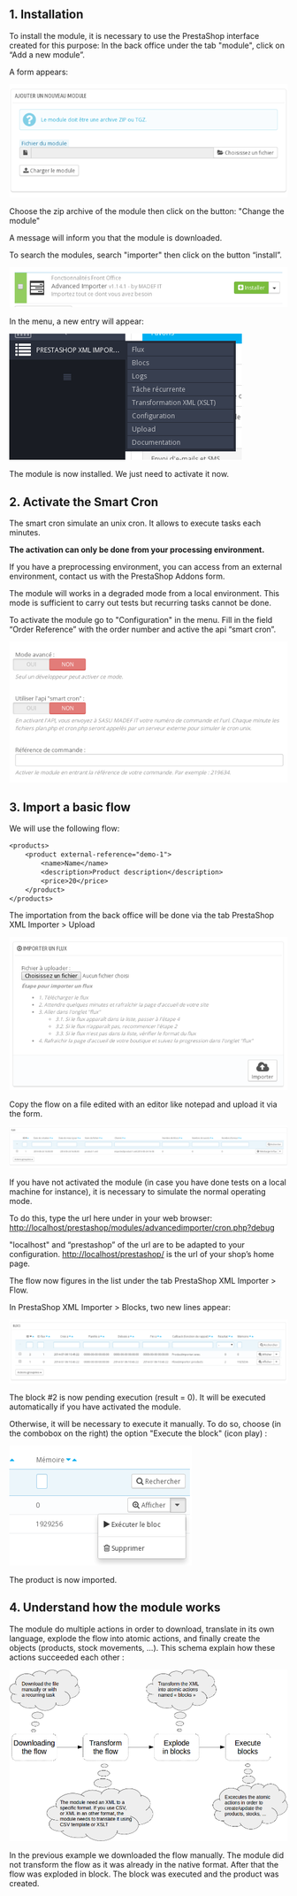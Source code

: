## 1. Installation

To install the module, it is necessary to use the PrestaShop interface created for this purpose: In the back office under the tab "module", click on “Add a new module”.

A form appears:


![image alt text](image_0.png)

Choose the zip archive of the module then click on the button: "Change the module"

A message will inform you that the module is downloaded. 

To search the modules, search "importer" then click on the button “install”.

![image alt text](image_1.png)

In the menu, a new entry will appear: 

![image alt text](image_2.png)

The module is now installed. We just need to activate it now.

## 2. Activate the Smart Cron

The smart cron simulate an unix cron. It allows to execute tasks each minutes.

**The activation can only be done from your processing environment.**

If you have a preprocessing  environment, you can access from an external environment, contact us with the PrestaShop Addons form.

The module will works in a degraded mode from a local environment. This mode is sufficient to carry out tests but recurring tasks cannot be done. 

To activate the module go to "Configuration" in the menu. Fill in the field “Order Reference” with the order number and active the api “smart cron”.

![image alt text](image_3.png)

## 3. Import a basic flow

We will use the following flow:

```
<products>
    <product external-reference="demo-1">
        <name>Name</name>
        <description>Product description</description>
        <price>20</price>
    </product>
</products>
```

The importation from the back office will be done via the tab PrestaShop XML Importer > Upload

![image alt text](image_4.png)

Copy the flow on a file edited with an editor like notepad and upload it via the form.

![image alt text](image_5.png)

If you have not activated the module (in case you have done tests on a local machine for instance), it is necessary to simulate the normal operating mode.

To do this, type the url here under in your web browser: [http://localhost/prestashop/modules/advancedimporter/cron.php?debug](http://localhost/prestashop/modules/advancedimporter/cron.php?debug)

"localhost" and “prestashop” of the url are to be adapted to your configuration. [http://localhost/prestashop/](http://localhost/prestashop/) is the url of your shop’s home page. 

The flow now figures in the list under the tab PrestaShop XML Importer > Flow.

In PrestaShop XML Importer > Blocks, two new lines appear:

![image alt text](image_6.png)

The block #2 is now pending execution (result = 0). It will be executed automatically if you have activated the module. 

Otherwise, it will be necessary to execute it manually. To do so, choose (in the combobox on the right) the option "Execute the block" (icon play) :

![image alt text](image_7.png)

The product is now imported.

## 4. Understand how the module works

The module do multiple actions in order to download, translate in its own language, explode the flow into atomic actions, and finally create the objects (products, stock movements, ...).
This schema explain how these actions succeeded each other :

![image alt text](ai-shema-en.png)

In the previous example we downloaded the flow manually. The module did not transform the flow as it was already in the native format. After that the flow was exploded in block. The block was executed and the product was created.
